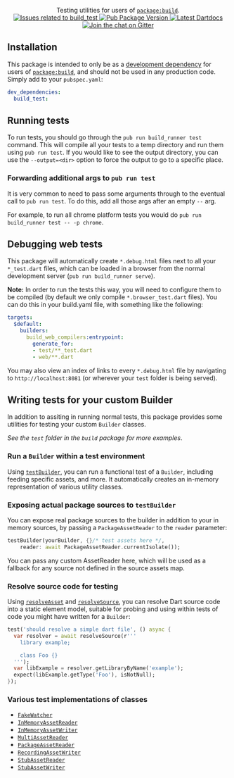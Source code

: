 <p align="center">
  Testing utilities for users of <a href="https://pub.dev/packages/build"><code>package:build</code></a>.
  <br>
  <a href="https://github.com/dart-lang/build/labels/package%3A%20build_test">
    <img src="https://img.shields.io/github/issues-raw/dart-lang/build/package%3A%20build_test.svg" alt="Issues related to build_test" />
  </a>
  <a href="https://pub.dev/packages/build_test">
    <img src="https://img.shields.io/pub/v/build_test.svg" alt="Pub Package Version" />
  </a>
  <a href="https://pub.dev/documentation/build_test/latest">
    <img src="https://img.shields.io/badge/dartdocs-latest-blue.svg" alt="Latest Dartdocs" />
  </a>
  <a href="https://gitter.im/dart-lang/build">
    <img src="https://badges.gitter.im/dart-lang/build.svg" alt="Join the chat on Gitter" />
  </a>
</p>

## Installation

This package is intended to only be as a [development dependency][] for users
of [`package:build`][], and should not be used in any production code. Simply
add to your `pubspec.yaml`:

```yaml
dev_dependencies:
  build_test:
```

## Running tests

To run tests, you should go through the `pub run build_runner test` command.
This will compile all your tests to a temp directory and run them using
`pub run test`. If you would like to see the output directory, you can use the
`--output=<dir>` option to force the output to go to a specific place.

### Forwarding additional args to `pub run test`

It is very common to need to pass some arguments through to the eventual call
to `pub run test`. To do this, add all those args after an empty `--` arg.

For example, to run all chrome platform tests you would do
`pub run build_runner test -- -p chrome`.

## Debugging web tests

This package will automatically create `*.debug.html` files next to all your
`*_test.dart` files, which can be loaded in a browser from the normal
development server (`pub run build_runner serve`).

**Note:** In order to run the tests this way, you will need to configure them
to be compiled (by default we only compile `*.browser_test.dart` files). You
can do this in your build.yaml file, with something like the following:

```yaml
targets:
  $default:
    builders:
      build_web_compilers:entrypoint:
        generate_for:
        - test/**_test.dart
        - web/**.dart
```

You may also view an index of links to every `*.debug.html` file by navigating
to `http://localhost:8081` (or wherever your `test` folder is being served).

## Writing tests for your custom Builder

In addition to assiting in running normal tests, this package provides some
utilities for testing your custom `Builder` classes.

_See the `test` folder in the `build` package for more examples_.

### Run a `Builder` within a test environment

Using [`testBuilder`][api:testBuilder], you can run a functional test of a
`Builder`, including feeding specific assets, and more. It automatically
creates an in-memory representation of various utility classes.

### Exposing actual package sources to `testBuilder`

You can expose real package sources to the builder in addition to your in
memory sources, by passing a `PackageAssetReader` to the `reader` parameter:

```dart
testBuilder(yourBuilder, {}/* test assets here */,
    reader: await PackageAssetReader.currentIsolate());
```

You can pass any custom AssetReader here, which will be used as a fallback
for any source not defined in the source assets map.

### Resolve source code for testing

Using [`resolveAsset`][api:resolveAsset] and
[`resolveSource`][api:resolveSource], you can resolve Dart source code into a
static element model, suitable for probing and using within tests of code you
might have written for a `Builder`:

```dart
test('should resolve a simple dart file', () async {
  var resolver = await resolveSource(r'''
    library example;

    class Foo {}
  ''');
  var libExample = resolver.getLibraryByName('example');
  expect(libExample.getType('Foo'), isNotNull);
});
```

### Various test implementations of classes

* [`FakeWatcher`][api:FakeWatcher]
* [`InMemoryAssetReader`][api:InMemoryAssetReader]
* [`InMemoryAssetWriter`][api:InMemoryAssetWriter]
* [`MultiAssetReader`][api:MultiAssetReader]
* [`PackageAssetReader`][api:PackageAssetReader]
* [`RecordingAssetWriter`][api:RecordingAssetWriter]
* [`StubAssetReader`][api:StubAssetReader]
* [`StubAssetWriter`][api:StubAssetWriter]

[development dependency]: https://dart.dev/tools/pub/dependencies#dev-dependencies
[`package:build`]: https://pub.dev/packages/build

[api:FakeWatcher]: https://pub.dev/documentation/build_test/latest/build_test/FakeWatcher-class.html
[api:InMemoryAssetReader]: https://pub.dev/documentation/build_test/latest/build_test/InMemoryAssetReader-class.html
[api:InMemoryAssetWriter]: https://pub.dev/documentation/build_test/latest/build_test/InMemoryAssetWriter-class.html
[api:MultiAssetReader]: https://pub.dev/documentation/build_test/latest/build_test/MultiAssetReader-class.html
[api:PackageAssetReader]: https://pub.dev/documentation/build_test/latest/build_test/PackageAssetReader-class.html
[api:RecordingAssetWriter]: https://pub.dev/documentation/build_test/latest/build_test/RecordingAssetWriter-class.html
[api:StubAssetReader]: https://pub.dev/documentation/build_test/latest/build_test/StubAssetReader-class.html
[api:StubAssetWriter]: https://pub.dev/documentation/build_test/latest/build_test/StubAssetWriter-class.html

[api:resolveAsset]: https://pub.dev/documentation/build_test/latest/build_test/resolveAsset.html
[api:resolveSource]: https://pub.dev/documentation/build_test/latest/build_test/resolveSource.html
[api:testBuilder]: https://pub.dev/documentation/build_test/latest/build_test/testBuilder.html
